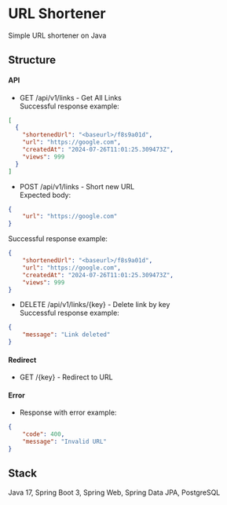 # URL Shortener
Simple URL shortener on Java
## Structure
#### API
* GET /api/v1/links - Get All Links  
  Successful response example:
```json
[
  {
    "shortenedUrl": "<baseurl>/f8s9a01d",
    "url": "https://google.com",
    "createdAt": "2024-07-26T11:01:25.309473Z",
    "views": 999
  }
]
```
* POST /api/v1/links - Short new URL  
  Expected body:
```json
{
    "url": "https://google.com"
}
```
Successful response example:
```json
{
    "shortenedUrl": "<baseurl>/f8s9a01d",
    "url": "https://google.com",
    "createdAt": "2024-07-26T11:01:25.309473Z",
    "views": 999
}
```
* DELETE /api/v1/links/{key} - Delete link by key  
  Successful response example:
```json
{
    "message": "Link deleted"
}
```
#### Redirect
* GET /{key} - Redirect to URL

#### Error
* Response with error example:
```json
{
    "code": 400,
    "message": "Invalid URL"
}
```

## Stack
Java 17, Spring Boot 3, Spring Web, Spring Data JPA, PostgreSQL

